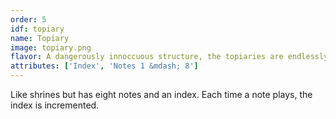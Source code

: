 ```yaml
---
order: 5
idf: topiary
name: Topiary
image: topiary.png
flavor: A dangerously innoccuous structure, the topiaries are endlessly groomed by the nuns and monks.
attributes: ['Index', 'Notes 1 &mdash; 8']
---
```

Like shrines but has eight notes and an index. Each time a note plays, the index is incremented.